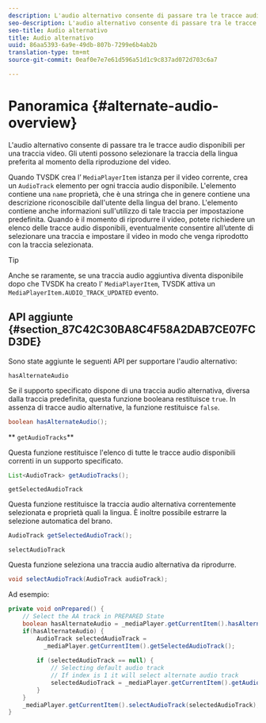 ```yaml
---
description: L'audio alternativo consente di passare tra le tracce audio disponibili per una traccia video. Gli utenti possono selezionare la traccia della lingua preferita al momento della riproduzione del video.
seo-description: L'audio alternativo consente di passare tra le tracce audio disponibili per una traccia video. Gli utenti possono selezionare la traccia della lingua preferita al momento della riproduzione del video.
seo-title: Audio alternativo
title: Audio alternativo
uuid: 86aa5393-6a9e-49db-807b-7299e6b4ab2b
translation-type: tm+mt
source-git-commit: 0eaf0e7e7e61d596a51d1c9c837ad072d703c6a7

---
```



# Panoramica {#alternate-audio-overview}

L&#39;audio alternativo consente di passare tra le tracce audio disponibili per una traccia video. Gli utenti possono selezionare la traccia della lingua preferita al momento della riproduzione del video.

<!--<a id="section_E4F9DC28A2944BD08B4190A7F98A8365"></a>-->

Quando TVSDK crea l’ `MediaPlayerItem` istanza per il video corrente, crea un `AudioTrack` elemento per ogni traccia audio disponibile. L&#39;elemento contiene una `name` proprietà, che è una stringa che in genere contiene una descrizione riconoscibile dall&#39;utente della lingua del brano. L&#39;elemento contiene anche informazioni sull&#39;utilizzo di tale traccia per impostazione predefinita. Quando è il momento di riprodurre il video, potete richiedere un elenco delle tracce audio disponibili, eventualmente consentire all’utente di selezionare una traccia e impostare il video in modo che venga riprodotto con la traccia selezionata.

>[!TIP]
>
>Anche se raramente, se una traccia audio aggiuntiva diventa disponibile dopo che TVSDK ha creato l&#39; `MediaPlayerItem`, TVSDK attiva un `MediaPlayerItem.AUDIO_TRACK_UPDATED` evento.

## API aggiunte {#section_87C42C30BA8C4F58A2DAB7CE07FCD3DE}

Sono state aggiunte le seguenti API per supportare l&#39;audio alternativo:

`hasAlternateAudio`

Se il supporto specificato dispone di una traccia audio alternativa, diversa dalla traccia predefinita, questa funzione booleana restituisce `true`. In assenza di tracce audio alternative, la funzione restituisce `false`.

```java
boolean hasAlternateAudio();
```

** `getAudioTracks`**

Questa funzione restituisce l&#39;elenco di tutte le tracce audio disponibili correnti in un supporto specificato.

```java
List<AudioTrack> getAudioTracks();
```

`getSelectedAudioTrack`

Questa funzione restituisce la traccia audio alternativa correntemente selezionata e proprietà quali la lingua. È inoltre possibile estrarre la selezione automatica del brano.

```java
AudioTrack getSelectedAudioTrack();
```

`selectAudioTrack`

Questa funzione seleziona una traccia audio alternativa da riprodurre.

```java
void selectAudioTrack(AudioTrack audioTrack);
```

Ad esempio:

```java
private void onPrepared() { 
    // Select the AA track in PREPARED State 
    boolean hasAlternateAudio = _mediaPlayer.getCurrentItem().hasAlternateAudio(); 
    if(hasAlternateAudio) { 
        AudioTrack selectedAudioTrack =  
          _mediaPlayer.getCurrentItem().getSelectedAudioTrack(); 
 
        if (selectedAudioTrack == null) {  
            // Selecting default audio track  
            // If index is 1 it will select alternate audio track  
            selectedAudioTrack = _mediaPlayer.getCurrentItem().getAudioTracks().get(0);  
        } 
    } 
    _mediaPlayer.getCurrentItem().selectAudioTrack(selectedAudioTrack); 
} 
```

